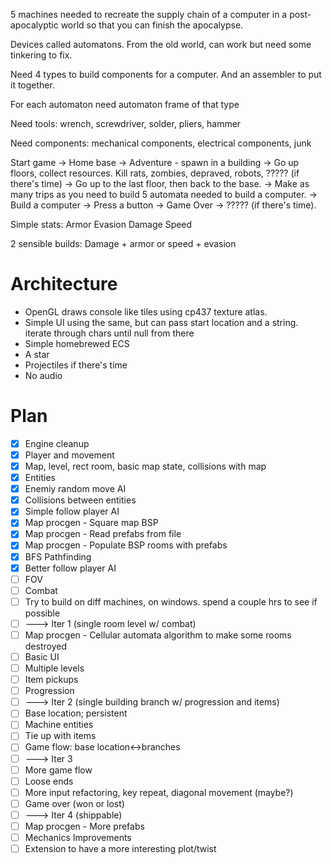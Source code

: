 5 machines needed to recreate the supply chain of a computer in a
post-apocalyptic world so that you can finish the apocalypse.

Devices called automatons. From the old world, can work but need some tinkering
to fix.

Need 4 types to build components for a computer. And an assembler to put it
together.

For each automaton need automaton frame of that type

Need tools: wrench, screwdriver, solder, pliers, hammer

Need components: mechanical components, electrical components, junk

Start game -> Home base -> Adventure - spawn in a building -> Go up floors,
collect resources. Kill rats, zombies, depraved, robots, ????? (if there's time)
-> Go up to the last floor, then back to the base. -> Make as many trips as you
need to build 5 automata needed to build a computer. -> Build a computer ->
Press a button -> Game Over -> ????? (if there's time).

Simple stats:
Armor
Evasion
Damage
Speed

2 sensible builds: Damage + armor or speed + evasion

# Architecture

* OpenGL draws console like tiles using cp437 texture atlas.
* Simple UI using the same, but can pass start location and a string. iterate
    through chars until null from there
* Simple homebrewed ECS
* A star
* Projectiles if there's time
* No audio

# Plan

* [x] Engine cleanup
* [x] Player and movement
* [x] Map, level, rect room, basic map state, collisions with map
* [x] Entities
* [x] Enemiy random move AI
* [x] Collisions between entities
* [x] Simple follow player AI
* [x] Map procgen - Square map BSP
* [x] Map procgen - Read prefabs from file
* [x] Map procgen - Populate BSP rooms with prefabs
* [x] BFS Pathfinding
* [x] Better follow player AI
* [ ] FOV
* [ ] Combat
* [ ] Try to build on diff machines, on windows. spend a couple hrs to see if possible
* [ ] ---> Iter 1 (single room level w/ combat)
* [ ] Map procgen - Cellular automata algorithm to make some rooms destroyed
* [ ] Basic UI
* [ ] Multiple levels
* [ ] Item pickups
* [ ] Progression
* [ ] ---> Iter 2 (single building branch w/ progression and items)
* [ ] Base location; persistent
* [ ] Machine entities
* [ ] Tie up with items
* [ ] Game flow: base location<->branches
* [ ] ---> Iter 3
* [ ] More game flow
* [ ] Loose ends
* [ ] More input refactoring, key repeat, diagonal movement (maybe?)
* [ ] Game over (won or lost)
* [ ] ---> Iter 4 (shippable)
* [ ] Map procgen - More prefabs
* [ ] Mechanics Improvements
* [ ] Extension to have a more interesting plot/twist
